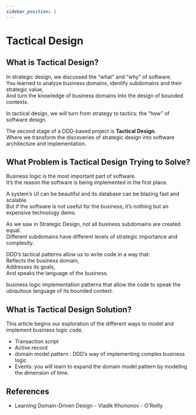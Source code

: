 ```yaml
---
sidebar_position: 2
---
```


# Tactical Design

## What is Tactical Design?

In strategic design, we discussed the “what” and “why” of software.  
You learned to analyze business domains, identify subdomains and their strategic value,  
And turn the knowledge of business domains into the design of bounded contexts.

In tactical design, we will turn from strategy to tactics: the “how” of software design.

The second stage of a DDD-based project is **Tactical Design**.  
Where we transform the discoveries of strategic design into software architecture and implementation.

## What Problem is Tactical Design Trying to Solve?

Business logic is the most important part of software.  
It’s the reason the software is being implemented in the first place.

A system’s UI can be beautiful and its database can be blazing fast and scalable.  
But if the software is not useful for the business, it’s nothing but an expensive technology demo.

As we saw in Strategic Design, not all business subdomains are created equal.  
Different subdomains have different levels of strategic importance and complexity.

DDD’s tactical patterns allow us to write code in a way that:  
Reflects the business domain,  
Addresses its goals,  
And speaks the language of the business.

business logic implementation patterns that allow the code to speak the ubiquitous language of its bounded context.

## What is Tactical Design Solution?

This article begins our exploration of the different ways to model and implement business logic code.

- Transaction script
- Active record
- domain model pattern : DDD’s way of implementing complex business logic
- Events: you will learn to expand the domain model pattern by modeling the dimension of time.

## References

- Learning Domain-Driven Design - Vladik Khononov - O'Reilly
